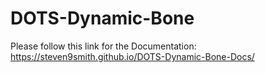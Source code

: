 # DOTS-Dynamic-Bone
Please follow this link for the Documentation:
https://steven9smith.github.io/DOTS-Dynamic-Bone-Docs/
